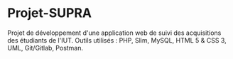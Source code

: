 # Projet-SUPRA

Projet de développement d'une application web de suivi des acquisitions des étudiants de l'IUT. 
Outils utilisés : PHP, Slim, MySQL, HTML 5 & CSS 3, UML, Git/Gitlab, Postman. 
